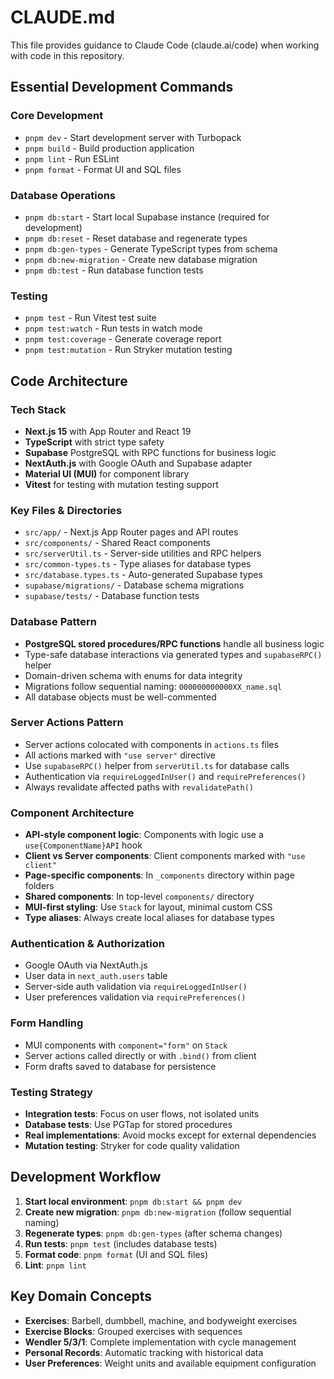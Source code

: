 # CLAUDE.md

This file provides guidance to Claude Code (claude.ai/code) when working with code in this repository.

## Essential Development Commands

### Core Development
- `pnpm dev` - Start development server with Turbopack
- `pnpm build` - Build production application
- `pnpm lint` - Run ESLint
- `pnpm format` - Format UI and SQL files

### Database Operations
- `pnpm db:start` - Start local Supabase instance (required for development)
- `pnpm db:reset` - Reset database and regenerate types
- `pnpm db:gen-types` - Generate TypeScript types from schema
- `pnpm db:new-migration` - Create new database migration
- `pnpm db:test` - Run database function tests

### Testing
- `pnpm test` - Run Vitest test suite
- `pnpm test:watch` - Run tests in watch mode
- `pnpm test:coverage` - Generate coverage report
- `pnpm test:mutation` - Run Stryker mutation testing

## Code Architecture

### Tech Stack
- **Next.js 15** with App Router and React 19
- **TypeScript** with strict type safety
- **Supabase** PostgreSQL with RPC functions for business logic
- **NextAuth.js** with Google OAuth and Supabase adapter
- **Material UI (MUI)** for component library
- **Vitest** for testing with mutation testing support

### Key Files & Directories
- `src/app/` - Next.js App Router pages and API routes
- `src/components/` - Shared React components
- `src/serverUtil.ts` - Server-side utilities and RPC helpers
- `src/common-types.ts` - Type aliases for database types
- `src/database.types.ts` - Auto-generated Supabase types
- `supabase/migrations/` - Database schema migrations
- `supabase/tests/` - Database function tests

### Database Pattern
- **PostgreSQL stored procedures/RPC functions** handle all business logic
- Type-safe database interactions via generated types and `supabaseRPC()` helper
- Domain-driven schema with enums for data integrity
- Migrations follow sequential naming: `000000000000XX_name.sql`
- All database objects must be well-commented

### Server Actions Pattern
- Server actions colocated with components in `actions.ts` files
- All actions marked with `"use server"` directive
- Use `supabaseRPC()` helper from `serverUtil.ts` for database calls
- Authentication via `requireLoggedInUser()` and `requirePreferences()`
- Always revalidate affected paths with `revalidatePath()`

### Component Architecture
- **API-style component logic**: Components with logic use a `use{ComponentName}API` hook
- **Client vs Server components**: Client components marked with `"use client"`
- **Page-specific components**: In `_components` directory within page folders
- **Shared components**: In top-level `components/` directory
- **MUI-first styling**: Use `Stack` for layout, minimal custom CSS
- **Type aliases**: Always create local aliases for database types

### Authentication & Authorization
- Google OAuth via NextAuth.js
- User data in `next_auth.users` table
- Server-side auth validation via `requireLoggedInUser()`
- User preferences validation via `requirePreferences()`

### Form Handling
- MUI components with `component="form"` on `Stack`
- Server actions called directly or with `.bind()` from client
- Form drafts saved to database for persistence

### Testing Strategy
- **Integration tests**: Focus on user flows, not isolated units
- **Database tests**: Use PGTap for stored procedures
- **Real implementations**: Avoid mocks except for external dependencies
- **Mutation testing**: Stryker for code quality validation

## Development Workflow

1. **Start local environment**: `pnpm db:start && pnpm dev`
2. **Create new migration**: `pnpm db:new-migration` (follow sequential naming)
3. **Regenerate types**: `pnpm db:gen-types` (after schema changes)
4. **Run tests**: `pnpm test` (includes database tests)
5. **Format code**: `pnpm format` (UI and SQL files)
6. **Lint**: `pnpm lint`

## Key Domain Concepts

- **Exercises**: Barbell, dumbbell, machine, and bodyweight exercises
- **Exercise Blocks**: Grouped exercises with sequences
- **Wendler 5/3/1**: Complete implementation with cycle management
- **Personal Records**: Automatic tracking with historical data
- **User Preferences**: Weight units and available equipment configuration